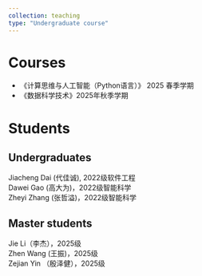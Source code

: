 ```yaml
---
collection: teaching
type: "Undergraduate course"
---
```



Courses
======
- 《计算思维与人工智能（Python语言）》 2025 春季学期
- 《数据科学技术》2025年秋季学期

Students
======

Undergraduates
------
Jiacheng Dai (代佳诚), 2022级软件工程  
Dawei Gao (高大为)，2022级智能科学  
Zheyi Zhang (张哲溢)，2022级智能科学   

Master students
------
Jie Li（李杰），2025级  
Zhen Wang (王振)，2025级  
Zejian Yin （殷泽健），2025级  



